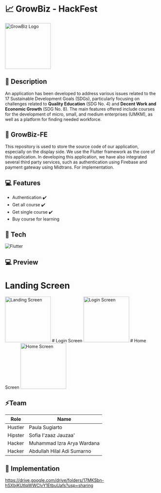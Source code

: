 # 📈 GrowBiz - HackFest
<img width="150" alt="GrowBiz Logo" src="https://kpkmxnicmhvpqmxywspm.supabase.co/storage/v1/object/public/picture/GrowBiz-Logo.png?t=2024-01-12T14%3A18%3A14.190Z">

## 📖 Description
An application has been developed to address various issues related to the 17 Sustainable Development Goals (SDGs), particularly focusing on challenges related to **Quality Education** (SDG No. 4) and **Decent Work and Economic Growth** (SDG No. 8). The main features offered include courses for the development of micro, small, and medium enterprises (UMKM), as well as a platform for finding needed workforce.

## 📖 GrowBiz-FE
This repository is used to store the source code of our application, especially on the display side. We use the Flutter framework as the core of this application. In developing this application, we have also integrated several third party services, such as authentication using Firebase and payment gateway using Midtrans. For implementation.

## 💻 Features
- Authentication ✔️
- Get all course ✔️
- Get single course ✔️
- Buy course for learning 

## 🔧 Tech
![Flutter](https://img.shields.io/badge/Flutter-%2302569B.svg?style=for-the-badge&logo=Flutter&logoColor=white)

## 💻 Preview
# Landing Screen
<img width="150" alt="Landing Screen" src="https://kpkmxnicmhvpqmxywspm.supabase.co/storage/v1/object/public/picture/landing.jpeg?t=2024-01-12T16%3A51%3A31.089Z">
# Login Screen
<img width="150" alt="Login Screen" src="https://kpkmxnicmhvpqmxywspm.supabase.co/storage/v1/object/public/picture/login.jpeg?t=2024-01-12T16%3A50%3A36.056Z">
# Home Screen
<img width="150" alt="Home Screen" src="https://kpkmxnicmhvpqmxywspm.supabase.co/storage/v1/object/public/picture/home.jpeg">


## ⚡Team
| Role | Name  |
| ------- | --- |
|Hustler|Paula Sugiarto|
|Hipster|Sofia I'zaaz Jauzaa'|
|Hacker|Muhammad Izra Arya Wardana|
|Hacker|Abdullah Hilal Adi Sumarno|

## 💾 Implementation
https://drive.google.com/drive/folders/17MKSbn-hSXbjKUtlqWWCIvY1EtbuUafs?usp=sharing
